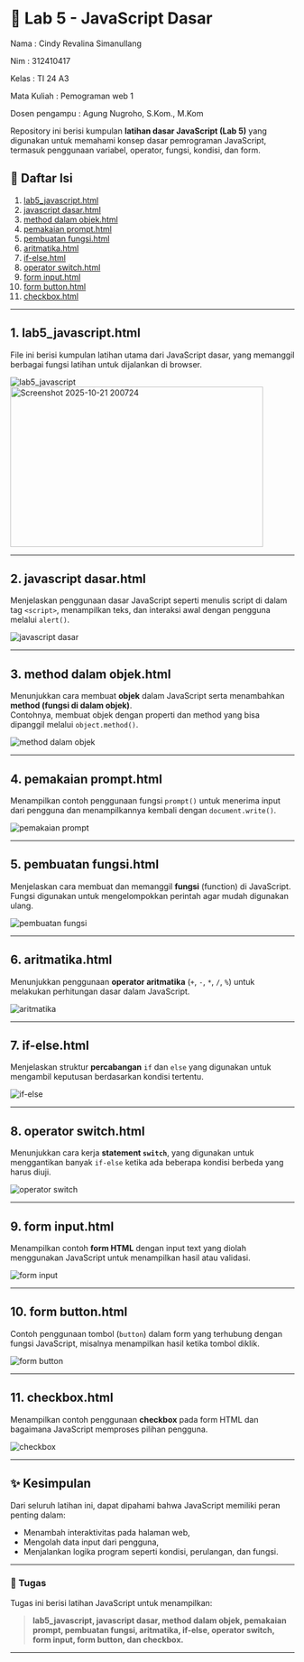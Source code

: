 # 🧩 Lab 5 - JavaScript Dasar

Nama           : Cindy Revalina Simanullang

Nim            : 312410417

Kelas          : TI 24 A3

Mata Kuliah    : Pemograman web 1

Dosen pengampu : Agung Nugroho, S.Kom., M.Kom



Repository ini berisi kumpulan **latihan dasar JavaScript (Lab 5)** yang digunakan untuk memahami konsep dasar pemrograman JavaScript, termasuk penggunaan variabel, operator, fungsi, kondisi, dan form.

## 📘 Daftar Isi
1. [lab5_javascript.html](#1-lab5_javascripthtml)
2. [javascript dasar.html](#2-javascript-dasarhtml)
3. [method dalam objek.html](#3-method-dalam-objekhtml)
4. [pemakaian prompt.html](#4-pemakaian-prompthtml)
5. [pembuatan fungsi.html](#5-pembuatan-fungsihmtl)
6. [aritmatika.html](#6-aritmatikahtml)
7. [if-else.html](#7-if-elsehtml)
8. [operator switch.html](#8-operator-switchhtml)
9. [form input.html](#9-form-inputhtml)
10. [form button.html](#10-form-buttonhtml)
11. [checkbox.html](#11-checkboxhtml)

---

## 1. lab5_javascript.html
File ini berisi kumpulan latihan utama dari JavaScript dasar, yang memanggil berbagai fungsi latihan untuk dijalankan di browser.

![lab5_javascript](gambar/lab5_javascript.png)<img width="448" height="284" alt="Screenshot 2025-10-21 200724" src="https://github.com/user-attachments/assets/f510129e-3489-4009-bf61-74d9c42004b0" />


---

## 2. javascript dasar.html
Menjelaskan penggunaan dasar JavaScript seperti menulis script di dalam tag `<script>`, menampilkan teks, dan interaksi awal dengan pengguna melalui `alert()`.

![javascript dasar](gambar/javascript%20dasar.png)

---

## 3. method dalam objek.html
Menunjukkan cara membuat **objek** dalam JavaScript serta menambahkan **method (fungsi di dalam objek)**.  
Contohnya, membuat objek dengan properti dan method yang bisa dipanggil melalui `object.method()`.

![method dalam objek](gambar/method%20dalam%20objek.png)

---

## 4. pemakaian prompt.html
Menampilkan contoh penggunaan fungsi `prompt()` untuk menerima input dari pengguna dan menampilkannya kembali dengan `document.write()`.

![pemakaian prompt](gambar/pemakaian%20prompt.png)

---

## 5. pembuatan fungsi.html
Menjelaskan cara membuat dan memanggil **fungsi** (function) di JavaScript.  
Fungsi digunakan untuk mengelompokkan perintah agar mudah digunakan ulang.

![pembuatan fungsi](gambar/pembuatan%20fungsi.png)

---

## 6. aritmatika.html
Menunjukkan penggunaan **operator aritmatika** (`+`, `-`, `*`, `/`, `%`) untuk melakukan perhitungan dasar dalam JavaScript.

![aritmatika](gambar/aritmatika.png)

---

## 7. if-else.html
Menjelaskan struktur **percabangan** `if` dan `else` yang digunakan untuk mengambil keputusan berdasarkan kondisi tertentu.

![if-else](gambar/if-else.png)

---

## 8. operator switch.html
Menunjukkan cara kerja **statement `switch`**, yang digunakan untuk menggantikan banyak `if-else` ketika ada beberapa kondisi berbeda yang harus diuji.

![operator switch](gambar/operator%20switch.png)

---

## 9. form input.html
Menampilkan contoh **form HTML** dengan input text yang diolah menggunakan JavaScript untuk menampilkan hasil atau validasi.

![form input](gambar/form%20input.png)

---

## 10. form button.html
Contoh penggunaan tombol (`button`) dalam form yang terhubung dengan fungsi JavaScript, misalnya menampilkan hasil ketika tombol diklik.

![form button](gambar/form%20button.png)

---

## 11. checkbox.html
Menampilkan contoh penggunaan **checkbox** pada form HTML dan bagaimana JavaScript memproses pilihan pengguna.

![checkbox](gambar/checkbox.png)

---

## ✨ Kesimpulan
Dari seluruh latihan ini, dapat dipahami bahwa JavaScript memiliki peran penting dalam:
- Menambah interaktivitas pada halaman web,
- Mengolah data input dari pengguna,
- Menjalankan logika program seperti kondisi, perulangan, dan fungsi.

---

### 📅 Tugas
Tugas ini berisi latihan JavaScript untuk menampilkan:
> **lab5_javascript, javascript dasar, method dalam objek, pemakaian prompt, pembuatan fungsi, aritmatika, if-else, operator switch, form input, form button, dan checkbox.**

---



